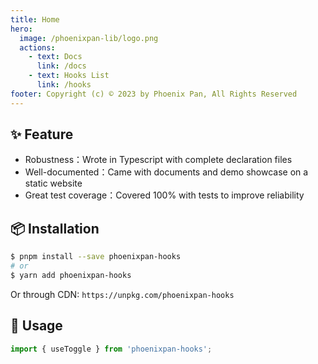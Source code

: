 ```yaml
---
title: Home
hero:
  image: /phoenixpan-lib/logo.png
  actions:
    - text: Docs
      link: /docs
    - text: Hooks List
      link: /hooks
footer: Copyright (c) © 2023 by Phoenix Pan, All Rights Reserved
---
```


## ✨ Feature

- Robustness：Wrote in Typescript with complete declaration files
- Well-documented：Came with documents and demo showcase on a static website
- Great test coverage：Covered 100% with tests to improve reliability

## 📦 Installation

```bash
$ pnpm install --save phoenixpan-hooks
# or
$ yarn add phoenixpan-hooks
```

Or through CDN:
`https://unpkg.com/phoenixpan-hooks`

## 🔨 Usage

```ts
import { useToggle } from 'phoenixpan-hooks';
```
